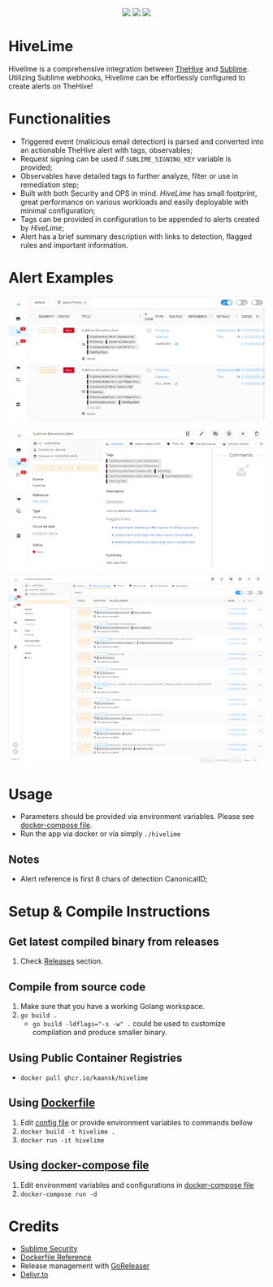 <p align="center">
  <img src="https://goreportcard.com/badge/github.com/KaanSK/hivelime" />
  <img src="https://ghcr-badge.deta.dev/kaansk/hivelime/size" />
  <img src="https://img.shields.io/github/downloads/kaansk/hivelime/total?color=%233ABE25&label=Release%20Downloads" />
</p>

# HiveLime
Hivelime is a comprehensive integration between [TheHive](https://www.strangebee.com/thehive/) and [Sublime](https://sublimesecurity.com/). Utilizing Sublime webhooks, Hivelime can be effortlessly configured to create alerts on TheHive!

# Functionalities
* Triggered event (malicious email detection) is parsed and converted into an actionable TheHive alert with tags, observables;
* Request signing can be used if `SUBLIME_SIGNING_KEY` variable is provided;
* Observables have detailed tags to further analyze, filter or use in remediation step;
* Built with both Security and OPS in mind. _HiveLime_ has small footprint, great performance on various workloads and easily deployable with minimal configuration;
* Tags can be provided in configuration to be appended to alerts created by _HiveLime_;
* Alert has a brief summary description with links to detection, flagged rules and important information.

# Alert Examples
![Observable example](images/alerts.png)

![Observable example](images/alert_desc.png)

![Observable example](images/observables.png)


# Usage
* Parameters should be provided via environment variables. Please see [docker-compose file](docker-compose.yml).
* Run the app via docker or via simply `./hivelime`

## Notes
* Alert reference is first 8 chars of detection CanonicalID;

# Setup & Compile Instructions
## Get latest compiled binary from releases
1. Check [Releases](https://github.com/KaanSK/hivelime/releases/latest)  section.

## Compile from source code
1. Make sure that you have a working Golang workspace.
2. `go build .`
    * `go build -ldflags="-s -w" .` could be used to customize compilation and produce smaller binary.

## Using Public Container Registries
* `docker pull ghcr.io/kaansk/hivelime`

## Using [Dockerfile](Dockerfile)
1. Edit [config file](conf.yaml) or provide environment variables to commands bellow
2. `docker build -t hivelime .`
3. `docker run -it hivelime`

## Using [docker-compose file](docker-compose.yml)
1. Edit environment variables and configurations in [docker-compose file](docker-compose.yml)
2. `docker-compose run -d`

# Credits
* [Sublime Security](https://sublimesecurity.com/)
* [Dockerfile Reference](https://www.cloudreach.com/en/resources/blog/cts-build-golang-dockerfiles/) 
* Release management with [GoReleaser](https://goreleaser.com)
* [Delivr.to](https://delivr.to/)